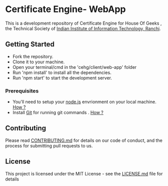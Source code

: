 # Certificate Engine- WebApp

This is a development repository of Certificate Engine for House Of Geeks , the Technical Society of [Indian Institute of Information Technology, Ranchi](http://iiitranchi.ac.in/).

## Getting Started

- Fork the repository.
- Clone it to your machine.
- Open your terminal/cmd in the 'cehg/client/web-app' folder
- Run 'npm install' to install all the dependencies.
- Run 'npm start' to start the development server.

### Prerequisites

- You'll need to setup your [node.js](https://nodejs.org/en/) envrionment on your local machine. [How ?](https://wsvincent.com/install-node-js-npm-windows/)
- Install [Git](https://git-scm.com/downloads) for running git commands . [How ?](https://git-scm.com/book/en/v2/Getting-Started-Installing-Git)

## Contributing

Please read [CONTRIBUTING.md](https://github.com/houseofgeeks/cehg/blob/master/CONTRIBUTING.md) for details on our code of conduct, and the process for submitting pull requests to us.

## License

This project is licensed under the MIT License - see the [LICENSE.md](https://github.com/houseofgeeks/cehg/blob/master/LICENSE) file for details
